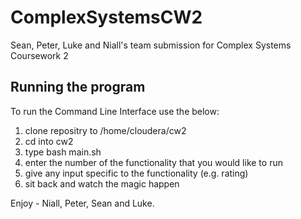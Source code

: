 # ComplexSystemsCW2
Sean, Peter, Luke and Niall's team submission for Complex Systems Coursework 2

## Running the program

To run the Command Line Interface use the below:
  1. clone repositry to /home/cloudera/cw2
  1. cd into cw2
  1. type bash main.sh
  1. enter the number of the functionality that you would like to run
  1. give any input specific to the functionality (e.g. rating)
  1. sit back and watch the magic happen

Enjoy - Niall, Peter, Sean and Luke. 
